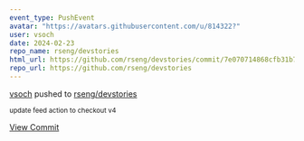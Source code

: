 ```yaml
---
event_type: PushEvent
avatar: "https://avatars.githubusercontent.com/u/814322?"
user: vsoch
date: 2024-02-23
repo_name: rseng/devstories
html_url: https://github.com/rseng/devstories/commit/7e070714868cfb31b7c93d9eb1dbf8ac59626b1d
repo_url: https://github.com/rseng/devstories
---
```


<a href='https://github.com/vsoch' target='_blank'>vsoch</a> pushed to <a href='https://github.com/rseng/devstories' target='_blank'>rseng/devstories</a>

<small>update feed action to checkout v4</small>

<a href='https://github.com/rseng/devstories/commit/7e070714868cfb31b7c93d9eb1dbf8ac59626b1d' target='_blank'>View Commit</a>